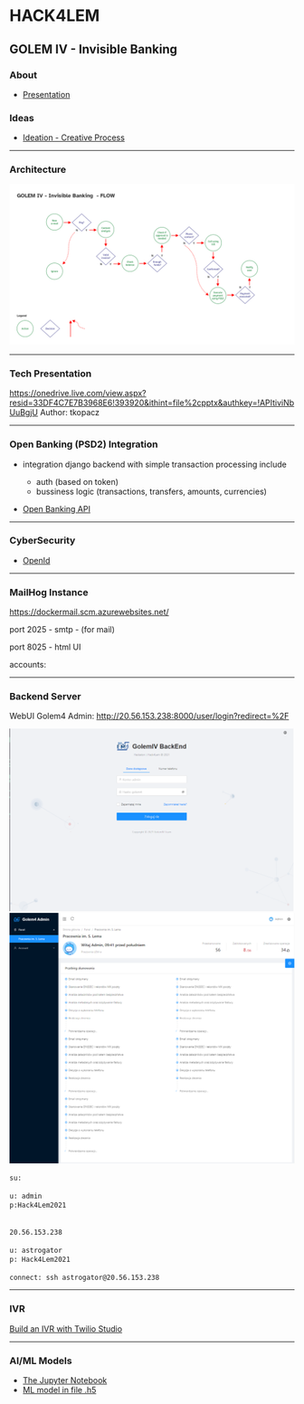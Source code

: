 # HACK4LEM

## GOLEM IV - Invisible Banking


### About
- [Presentation](./assets/GOLEM_IV_Invisible_Banking.pdf)

### Ideas

- [Ideation - Creative Process](https://miro.com/app/board/o9J_l-FEkGQ=/)

____

### Architecture

![User flow](./assets/flow.png)


____
### Tech Presentation

https://onedrive.live.com/view.aspx?resid=33DF4C7E7B3968E6!393920&ithint=file%2cpptx&authkey=!APItiviNbUuBgjU
Author: tkopacz
____

### Open Banking (PSD2) Integration

 - integration django backend with simple transaction processing include
   - auth (based on token)
    - bussiness logic (transactions, transfers, amounts, currencies)

- [Open Banking API](https://github.com/tducret/revolut-python/tree/4c58972eb5bcfc16b9ffbdeca8e4c4ce895e84da/revolut_bot)
___

### CyberSecurity

- [OpenId](https://stackoverflow.com/questions/2123369/whats-the-best-solution-for-openid-with-django)

___

### MailHog Instance

https://dockermail.scm.azurewebsites.net/

port 2025 - smtp - (for mail)

port 8025 - html UI

accounts:

____

### Backend Server
WebUI Golem4 Admin: http://20.56.153.238:8000/user/login?redirect=%2F

![Admin flow](./assets/golem4-admin-login.png)
![User flow](./assets/golem4-admin.png)

```
su:

u: admin
p:Hack4Lem2021


20.56.153.238

u: astrogator
p: Hack4Lem2021

connect: ssh astrogator@20.56.153.238
```

____

### IVR

[Build an IVR with Twilio Studio](https://www.twilio.com/docs/studio/tutorials/how-to-build-an-ivr)

____

### AI/ML Models

- [The Jupyter Notebook](./ML/Hack4Lem.ipynb)
- [ML model in file .h5](./ML/saved_model/hack4lem.h5)
